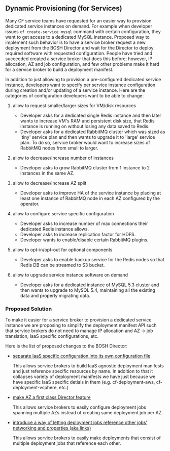 ## Dynamic Provisioning (for Services)

Many CF service teams have requested for an easier way to provision dedicated service instances on demand. For example when developer issues `cf create-service mysql` command with certain configuration, they want to get access to a dedicated MySQL instance. Proposed way to implement such behavior is to have a service broker request a new deployment from the BOSH Director and wait for the Director to deploy required software with requested configuration. People have tried and succeeded created a service broker that does this before; however, IP allocation, AZ and job configuration, and few other problems make it hard for a service broker to build a deployment manifest.

In addition to just allowing to provision a pre-configured dedicated service instance, developers want to specify per service instance configuration during creation and/or updating of a service instance. Here are the categories of configuration developers want to be able to change:

1. allow to request smaller/larger sizes for VM/disk resources

	- Developer asks for a dedicated single Redis instance and then later wants to increase VM's RAM and persistent disk size, that Redis instance is running on without losing any data saved to Redis.
	- Developer asks for a dedicated RabbitMQ cluster which was sized as 'tiny' service plan and then wants to upgrade it to 'large' service plan. To do so, service broker would want to increase sizes of RabbitMQ nodes from small to larger.

2. allow to decrease/increase number of instances

	- Developer asks to grow RabbitMQ cluster from 1 instance to 2 instances in the same AZ.

3. allow to decrease/increase AZ split

	- Developer asks to improve HA of the service instance by placing at least one instance of RabbitMQ node in each AZ configured by the operator.

4. allow to configure service specific configuration

	- Developer asks to increase number of max connections their dedicated Redis instance allows.
	- Developer asks to increase replication factor for HDFS.
	- Developer wants to enable/disable certain RabbitMQ plugins.

5. allow to opt-in/opt-out for optional components

	- Developer asks to enable backup service for the Redis nodes so that Redis DB can be streamed to S3 bucket.

6. allow to upgrade service instance software on demand

	- Developer asks for a dedicated instance of MySQL 5.3 cluster and then wants to upgrade to MySQL 5.4, maintaining all the existing data and properly migrating data.

### Proposed Solution

To make it easier for a service broker to provision a dedicated service instance we are proposing to simplify the deployment manifest API such that service brokers do not need to manage IP allocation and AZ -> job translation, IaaS specific configurations, etc.

Here is the list of proposed changes to the BOSH Director:

- [separate IaaS specific configuration into its own configuration file](cloud-config.md)

	This allows service brokers to build IaaS agnostic deployment manifests and just reference specific resources by name. In addition to that it collapses variety of deployment manifests we have just because we have specific IaaS specific detials in them (e.g. cf-deployment-aws, cf-deployment-vsphere, etc.)

- [make AZ a first class Director feature](availability-zones.md)

	This allows service brokers to easily configure deployment jobs spanning multiple AZs instead of creating same deployment job per AZ.

- [introduce a way of letting deployment jobs reference other jobs' networking and properties (aka links)](links.md)

	This allows service brokers to easily make deployments that consist of multiple deployment jobs that reference each other.
